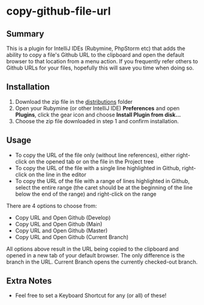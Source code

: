 # copy-github-file-url

## Summary

This is a plugin for IntelliJ IDEs (Rubymine, PhpStorm etc) that adds the ability to 
copy a file's Github URL to the clipboard and open the default browser to that 
location from a menu action. If you frequently refer others to Github URLs for your files,
hopefully this will save you time when doing so.

## Installation

1. Download the zip file in the [distributions](https://github.com/pdennis-amt/copy-github-file-url/tree/master/build/distributions) folder
2. Open your Rubymine (or other IntelliJ IDE) **Preferences** and open **Plugins**, click the gear icon and choose **Install Plugin from disk...**
3. Choose the zip file downloaded in step 1 and confirm installation.

## Usage

- To copy the URL of the file only (without line references), either right-click on the opened tab or on the file in the Project tree
- To copy the URL of the file with a single line highlighted in Github, right-click on the line in the editor 
- To copy the URL of the file with a range of lines highlighted in Github, select the entire range (the caret should be at the beginning of the line below the end of the range) and right-click on the range

There are 4 options to choose from:
 - Copy URL and Open Github (Develop)
 - Copy URL and Open Github (Main)
 - Copy URL and Open Github (Master)
 - Copy URL and Open Github (Current Branch)

All options above result in the URL being copied to the clipboard and opened in a new
tab of your default browser.  The only difference is the branch in the URL. Current Branch opens the currently checked-out branch.

## Extra Notes
 - Feel free to set a Keyboard Shortcut for any (or all) of these!  